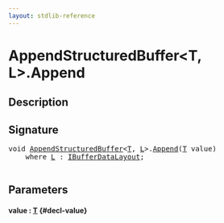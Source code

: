 ```yaml
---
layout: stdlib-reference
---
```


# AppendStructuredBuffer\<T, L\>\.Append

## Description





## Signature 

<pre>
void <a href="/stdlib-reference/types/AppendStructuredBuffer/index" class="code_type">AppendStructuredBuffer</a>&lt;<a href="/stdlib-reference/types/AppendStructuredBuffer/index#typeparam-T" class="code_type">T</a>, <a href="/stdlib-reference/types/AppendStructuredBuffer/index#typeparam-L" class="code_type">L</a>&gt;.<a href="/stdlib-reference/types/AppendStructuredBuffer/Append">Append</a>(<a href="/stdlib-reference/types/AppendStructuredBuffer/index#typeparam-T" class="code_type">T</a> <span class='code_param'>value</span>)
    <span class='code_keyword'>where</span> <a href="/stdlib-reference/types/AppendStructuredBuffer/index#typeparam-L" class="code_type">L</a> : <a href="/stdlib-reference/interfaces/IBufferDataLayout/index">IBufferDataLayout</a>;

</pre>

## Parameters

#### value  : [T](/stdlib-reference/types/AppendStructuredBuffer/index#typeparam-T) {#decl-value}

